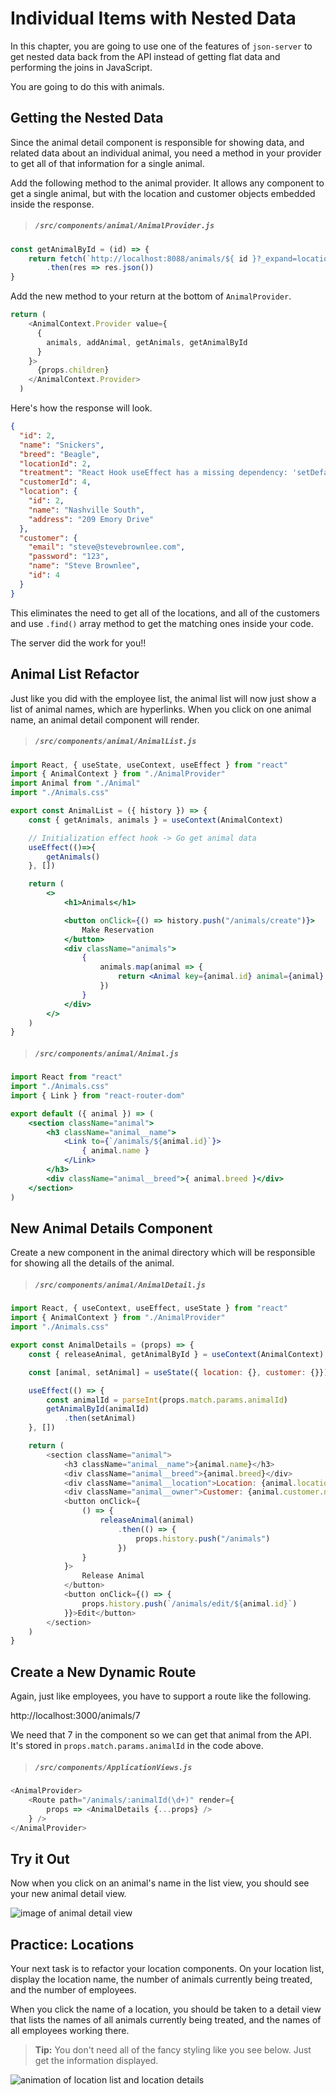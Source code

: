 # Individual Items with Nested Data

In this chapter, you are going to use one of the features of `json-server` to get nested data back from the API instead of getting flat data and performing the joins in JavaScript.

You are going to do this with animals.

## Getting the Nested Data

Since the animal detail component is responsible for showing data, and related data about an individual animal, you need a method in your provider to get all of that information for a single animal.

Add the following method to the animal provider. It allows any component to get a single animal, but with the location and customer objects embedded inside the response.

> ##### `/src/components/animal/AnimalProvider.js`

```js
const getAnimalById = (id) => {
    return fetch(`http://localhost:8088/animals/${ id }?_expand=location&_expand=customer`)
        .then(res => res.json())
}
```

Add the new method to your return at the bottom of `AnimalProvider`.

```js
return (
    <AnimalContext.Provider value={
      {
        animals, addAnimal, getAnimals, getAnimalById
      }
    }>
      {props.children}
    </AnimalContext.Provider>
  )
```

Here's how the response will look.

```json
{
  "id": 2,
  "name": "Snickers",
  "breed": "Beagle",
  "locationId": 2,
  "treatment": "React Hook useEffect has a missing dependency: 'setDefaults'. Either include it or",
  "customerId": 4,
  "location": {
    "id": 2,
    "name": "Nashville South",
    "address": "209 Emory Drive"
  },
  "customer": {
    "email": "steve@stevebrownlee.com",
    "password": "123",
    "name": "Steve Brownlee",
    "id": 4
  }
}
```

This eliminates the need to get all of the locations, and all of the customers and use `.find()` array method to get the matching ones inside your code.

The server did the work for you!!

## Animal List Refactor

Just like you did with the employee list, the animal list will now just show a list of animal names, which are hyperlinks. When you click on one animal name, an animal detail component will render.

> ##### `/src/components/animal/AnimalList.js`

```jsx
import React, { useState, useContext, useEffect } from "react"
import { AnimalContext } from "./AnimalProvider"
import Animal from "./Animal"
import "./Animals.css"

export const AnimalList = ({ history }) => {
    const { getAnimals, animals } = useContext(AnimalContext)

    // Initialization effect hook -> Go get animal data
    useEffect(()=>{
        getAnimals()
    }, [])

    return (
        <>
            <h1>Animals</h1>

            <button onClick={() => history.push("/animals/create")}>
                Make Reservation
            </button>
            <div className="animals">
                {
                    animals.map(animal => {
                        return <Animal key={animal.id} animal={animal} />
                    })
                }
            </div>
        </>
    )
}
```

> ##### `/src/components/animal/Animal.js`

```jsx
import React from "react"
import "./Animals.css"
import { Link } from "react-router-dom"

export default ({ animal }) => (
    <section className="animal">
        <h3 className="animal__name">
            <Link to={`/animals/${animal.id}`}>
                { animal.name }
            </Link>
        </h3>
        <div className="animal__breed">{ animal.breed }</div>
    </section>
)
```

## New Animal Details Component

Create a new component in the animal directory which will be responsible for showing all the details of the animal.

> ##### `/src/components/animal/AnimalDetail.js`

```js
import React, { useContext, useEffect, useState } from "react"
import { AnimalContext } from "./AnimalProvider"
import "./Animals.css"

export const AnimalDetails = (props) => {
    const { releaseAnimal, getAnimalById } = useContext(AnimalContext)

    const [animal, setAnimal] = useState({ location: {}, customer: {}})

    useEffect(() => {
        const animalId = parseInt(props.match.params.animalId)
        getAnimalById(animalId)
            .then(setAnimal)
    }, [])

    return (
        <section className="animal">
            <h3 className="animal__name">{animal.name}</h3>
            <div className="animal__breed">{animal.breed}</div>
            <div className="animal__location">Location: {animal.location.name}</div>
            <div className="animal__owner">Customer: {animal.customer.name}</div>
            <button onClick={
                () => {
                    releaseAnimal(animal)
                        .then(() => {
                            props.history.push("/animals")
                        })
                }
            }>
                Release Animal
            </button>
            <button onClick={() => {
                props.history.push(`/animals/edit/${animal.id}`)
            }}>Edit</button>
        </section>
    )
}
```

## Create a New Dynamic Route

Again, just like employees, you have to support a route like the following.

http://localhost:3000/animals/7

We need that 7 in the component so we can get that animal from the API. It's stored in `props.match.params.animalId` in the code above.

> ##### `/src/components/ApplicationViews.js`

```js
<AnimalProvider>
    <Route path="/animals/:animalId(\d+)" render={
        props => <AnimalDetails {...props} />
    } />
</AnimalProvider>
```

## Try it Out

Now when you click on an animal's name in the list view, you should see your new animal detail view.

![image of animal detail view](./images/animal-details.gif)

## Practice: Locations

Your next task is to refactor your location components. On your location list, display the location name, the number of animals currently being treated, and the number of employees.

When you click the name of a location, you should be taken to a detail view that lists the names of all animals currently being treated, and the names of all employees working there.

> **Tip:** You don't need all of the fancy styling like you see below. Just get the information displayed.

![animation of location list and location details](./images/location-details.gif)
